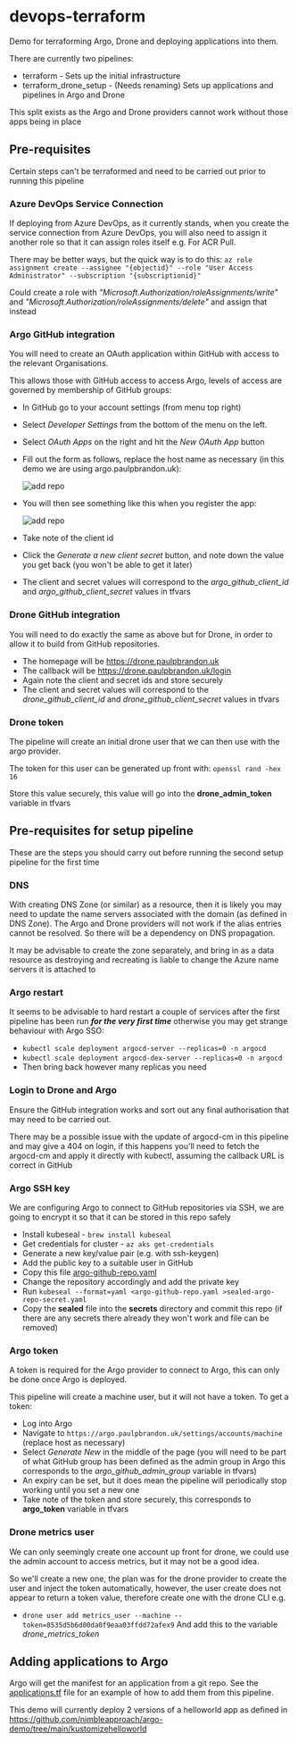 # devops-terraform
Demo for terraforming Argo, Drone and deploying applications into them.

There are currently two pipelines:
- terraform - Sets up the initial infrastructure
- terraform_drone_setup - (Needs renaming) Sets up applications and pipelines in Argo and Drone

This split exists as the Argo and Drone providers cannot work without those apps being in place

## Pre-requisites
Certain steps can't be terraformed and need to be carried out prior to running this pipeline

### Azure DevOps Service Connection
If deploying from Azure DevOps, as it currently stands, when you create the service connection from Azure DevOps, you will also need to assign it another role so that it can assign roles itself e.g. For ACR Pull.

There may be better ways, but the quick way is to do this:
`az role assignment create --assignee "{objectid}" --role "User Access Administrator" --subscription "{subscriptionid}"`

Could create a role with *"Microsoft.Authorization/roleAssignments/write"* and *"Microsoft.Authorization/roleAssignments/delete"* and assign that instead

### Argo GitHub integration
You will need to create an OAuth application within GitHub with access to the relevant Organisations.

This allows those with GitHub access to access Argo, levels of access are governed by membership of GitHub groups:

- In GitHub go to your account settings (from menu top right)
- Select *Developer Settings* from the bottom of the menu on the left.
- Select *OAuth Apps* on the right and hit the *New OAuth App* button
- Fill out the form as follows, replace the host name as necessary (in this demo we are using argo.paulpbrandon.uk):

  ![add repo](./img/createOAuth.png)
- You will then see something like this when you register the app:

  ![add repo](./img/createdOAuthApp.png)
- Take note of the client id
- Click the *Generate a new client secret* button, and note down the value you get back (you won't be able to get it later)
- The client and secret values will correspond to the *argo_github_client_id* and *argo_github_client_secret* values in tfvars

### Drone GitHub integration
You will need to do exactly the same as above but for Drone, in order to allow it to build from GitHub repositories.
- The homepage will be https://drone.paulpbrandon.uk
- The callback will be https://drone.paulpbrandon.uk/login
- Again note the client and secret ids and store securely
- The client and secret values will correspond to the *drone_github_client_id* and *drone_github_client_secret* values in tfvars

### Drone token
The pipeline will create an initial drone user that we can then use with the argo provider. 

The token for this user can be generated up front with:
`openssl rand -hex 16`

Store this value securely, this value will go into the **drone_admin_token** variable in tfvars

## Pre-requisites for setup pipeline
These are the steps you should carry out before running the second setup pipeline for the first time

### DNS
With creating DNS Zone (or similar) as a resource, then it is likely you may need to update the name servers associated with the domain (as defined in DNS Zone).
The Argo and Drone providers will not work if the alias entries cannot be resolved. So there will be a dependency on DNS propagation.

It may be advisable to create the zone separately, and bring in as a data resource as destroying and recreating is liable to change the Azure name servers it is attached to

### Argo restart
It seems to be advisable to hard restart a couple of services after the first pipeline has been run ***for the very first time*** otherwise you may get strange behaviour with Argo SSO:
- `kubectl scale deployment argocd-server --replicas=0 -n argocd`
- `kubectl scale deployment argocd-dex-server --replicas=0 -n argocd`
- Then bring back however many replicas you need

### Login to Drone and Argo
Ensure the GitHub integration works and sort out any final authorisation that may need to be carried out.

There may be a possible issue with the update of argocd-cm in this pipeline and may give a 404 on login, if this happens you'll need to fetch the argocd-cm and apply it directly with kubectl, assuming the callback URL is correct in GitHub

### Argo SSH key
We are configuring Argo to connect to GitHub repositories via SSH, we are going to encrypt it so that it can be stored in this repo safely
- Install kubeseal - `brew install kubeseal`
- Get credentials for cluster - `az aks get-credentials`
- Generate a new key/value pair (e.g. with ssh-keygen)
- Add the public key to a suitable user in GitHub
- Copy this file [argo-github-repo.yaml](./templates/argo-github-repo.yaml)
- Change the repository accordingly and add the private key
- Run `kubeseal --format=yaml <argo-github-repo.yaml >sealed-argo-repo-secret.yaml`
- Copy the **sealed** file into the **secrets** directory and commit this repo (if there are any secrets there already they won't work and file can be removed)

### Argo token
A token is required for the Argo provider to connect to Argo, this can only be done once Argo is deployed. 

This pipeline will create a machine user, but it will not have a token. To get a token:
- Log into Argo
- Navigate to `https://argo.paulpbrandon.uk/settings/accounts/machine` (replace host as necessary)
- Select *Generate New* in the middle of the page (you will need to be part of what GitHub group has been defined as the admin group in Argo this corresponds to the *argo_github_admin_group* variable in tfvars)
- An expiry can be set, but it does mean the pipeline will periodically stop working until you set a new one
- Take note of the token and store securely, this corresponds to **argo_token** variable in tfvars

### Drone metrics user
We can only seemingly create one account up front for drone, we could use the admin account to access metrics, but it may not be a good idea.

So we'll create a new one, the plan was for the drone provider to create the user and inject the token automatically, however, the user create does not appear to return a token value, therefore create one with the drone CLI e.g.
- `drone user add metrics_user --machine --token=8535d5b6d00da0f9eaa03ffdd72afex9`
And add this to the variable *drone_metrics_token*

## Adding applications to Argo
Argo will get the manifest for an application from a git repo. See the [applications.tf](./terraform_drone_setup/applications.tf) file for an example of how to add them from this pipeline.

This demo will currently deploy 2 versions of a helloworld app as defined in https://github.com/nimbleapproach/argo-demo/tree/main/kustomizehelloworld 